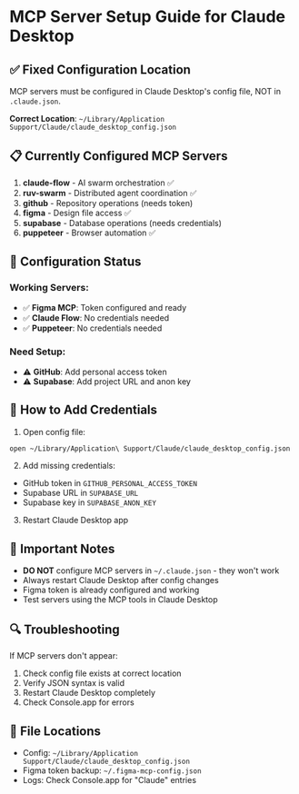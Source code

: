 # MCP Server Setup Guide for Claude Desktop

## ✅ Fixed Configuration Location

MCP servers must be configured in Claude Desktop's config file, NOT in `.claude.json`.

**Correct Location**: 
`~/Library/Application Support/Claude/claude_desktop_config.json`

## 📋 Currently Configured MCP Servers

1. **claude-flow** - AI swarm orchestration ✅
2. **ruv-swarm** - Distributed agent coordination ✅  
3. **github** - Repository operations (needs token)
4. **figma** - Design file access ✅
5. **supabase** - Database operations (needs credentials)
6. **puppeteer** - Browser automation ✅

## 🔧 Configuration Status

### Working Servers:
- ✅ **Figma MCP**: Token configured and ready
- ✅ **Claude Flow**: No credentials needed
- ✅ **Puppeteer**: No credentials needed

### Need Setup:
- ⚠️ **GitHub**: Add personal access token
- ⚠️ **Supabase**: Add project URL and anon key

## 📝 How to Add Credentials

1. Open config file:
```bash
open ~/Library/Application\ Support/Claude/claude_desktop_config.json
```

2. Add missing credentials:
- GitHub token in `GITHUB_PERSONAL_ACCESS_TOKEN`
- Supabase URL in `SUPABASE_URL`
- Supabase key in `SUPABASE_ANON_KEY`

3. Restart Claude Desktop app

## 🚨 Important Notes

- **DO NOT** configure MCP servers in `~/.claude.json` - they won't work
- Always restart Claude Desktop after config changes
- Figma token is already configured and working
- Test servers using the MCP tools in Claude Desktop

## 🔍 Troubleshooting

If MCP servers don't appear:
1. Check config file exists at correct location
2. Verify JSON syntax is valid
3. Restart Claude Desktop completely
4. Check Console.app for errors

## 📂 File Locations

- Config: `~/Library/Application Support/Claude/claude_desktop_config.json`
- Figma token backup: `~/.figma-mcp-config.json`
- Logs: Check Console.app for "Claude" entries